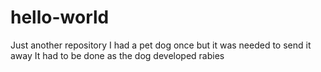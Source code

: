 # hello-world
Just another repository
I had a pet dog once but it was needed to send it away
It had to be done as the dog developed rabies
